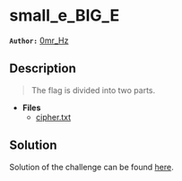 # small_e_BIG_E

**`Author:`** [0mr_Hz](https://github.com/OmrHz)

## Description

> The flag is divided into two parts.  






- **Files** 
 	- [cipher.txt](challenge/cipher.txt)  





## Solution
Solution of the challenge can be found [here](solution/).
